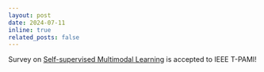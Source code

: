 ```yaml
---
layout: post
date: 2024-07-11
inline: true
related_posts: false
---
```


Survey on [Self-supervised Multimodal Learning](https://arxiv.org/abs/2304.01008) is accepted to IEEE T-PAMI!